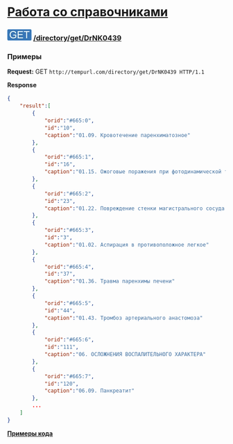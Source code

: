 [Работа со справочниками](../../../index.md)
=========================================

### ![GET](../../../../../img/get.png) [/directory/get/DrNK0439](../index.md)

### Примеры

**Request:** GET `http://tempurl.com/directory/get/DrNK0439 HTTP/1.1`

**Response**

```json
{
    "result":[
        {
            "orid":"#665:0",
            "id":"10",
            "caption":"01.09. Кровотечение паренхиматозное"
        },
        {
            "orid":"#665:1",
            "id":"16",
            "caption":"01.15. Ожоговые поражения при фотодинамической терапии"
        },
        {
            "orid":"#665:2",
            "id":"23",
            "caption":"01.22. Повреждение стенки магистрального сосуда брюшной полости"
        },
        {
            "orid":"#665:3",
            "id":"3",
            "caption":"01.02. Аспирация в противоположное легкое"
        },
        {
            "orid":"#665:4",
            "id":"37",
            "caption":"01.36. Травма паренхимы печени"
        },
        {
            "orid":"#665:5",
            "id":"44",
            "caption":"01.43. Тромбоз артериального анастомоза"
        },
        {
            "orid":"#665:6",
            "id":"111",
            "caption":"06. ОСЛОЖНЕНИЯ ВОСПАЛИТЕЛЬНОГО ХАРАКТЕРА"
        },
        {
            "orid":"#665:7",
            "id":"120",
            "caption":"06.09. Панкреатит"
        },
        ...
    ]
}
```

**[Примеры кода](getCode.md)**